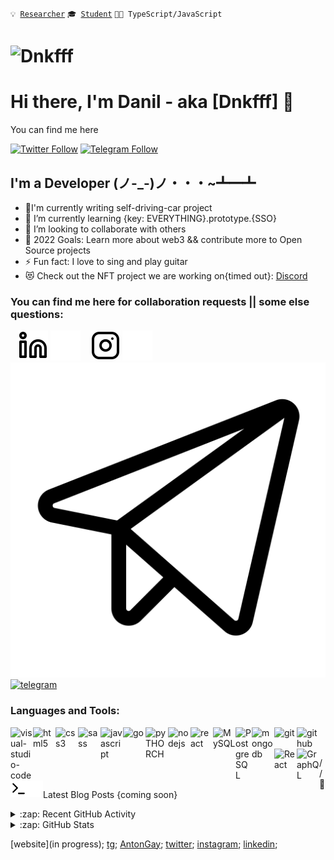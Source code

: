 <code>💡 [Researcher](https://www.linkedin.com/in/danila-dynikov-42b0b2214/)</code>
<code>🎓 [Student](https://github.com/metarhia)</code>
<code>👨‍💻 TypeScript/JavaScript</code><br>
<h1 align="left"> <img src="https://komarev.com/ghpvc/?username=Dnkfff&label=Profile%20views&color=0e75b6&style=flat" alt="Dnkfff" /> </h1>

# Hi there, I'm Danil - aka [Dnkfff] 👋 

You can find me here

[![Twitter Follow](https://img.shields.io/twitter/follow/dynikovich?label=Follow)](https://twitter.com/intent/follow?original_referer=https%3A%2F%2Fgithub.com%2Fdynikovich&screen_name=dynikovich)
[![Telegram Follow](https://img.shields.io/badge/-telegram-red?color=white&logo=telegram&logoColor=black)](https://t.me/milmemess)


## I'm a Developer (ノ-_-)ノ・・・~┻━┻
- 🤫I'm currently writing self-driving-car project
- 🌱 I’m currently learning {key: EVERYTHING}.prototype.{SSO}
- 👯 I’m looking to collaborate with others
- 🥅 2022 Goals: Learn more about web3 && contribute more to Open Source projects
- ⚡ Fun fact: I love to sing and play guitar
- 😻 Check out the NFT project we are working on{timed out}: [Discord](https://discord.gg/SyuwMAPN)

### You can find me here for collaboration requests || some else questions:

&nbsp;&nbsp;
[![linkedin](./img/linkedin-light.svg)](https://www.linkedin.com/in/danila-dynikov-42b0b2214#gh-light-mode-only)
[![linkedin](./img/linkedin-dark.svg)](https://www.linkedin.com/in/danila-dynikov-42b0b2214#gh-dark-mode-only)
&nbsp;&nbsp;
[![instagram](./img/instagram-light.svg)](https://instagram.com/ddynikov#gh-light-mode-only)
[![instagram](./img/instagram-dark.svg)](https://instagram.com/ddynikov#gh-dark-mode-only)
[![telegram](./img/telegram-light.svg)](https://t.me/Dnkfff#gh-light-mode-only)
[![telegram](./img/telegram-dark.svg)](https://t.me/Dnkfff#gh-dark-mode-only)
<br />

### Languages and Tools:

<img align="left" alt="visual-studio-code" width="36px" width="100%" src="https://user-images.githubusercontent.com/47355300/123660785-9f77d480-d83c-11eb-9795-357778ae8b7e.png" />
<img align="left" alt="html5" width="36px" width="100%" src="https://user-images.githubusercontent.com/47355300/123663250-e36bd900-d83e-11eb-8ee5-1fb15bae5d78.png" />
<img align="left" alt="css3" width="36px" width="100%" src="https://user-images.githubusercontent.com/47355300/123663242-e23aac00-d83e-11eb-8bf7-f233e28935f5.png" />
<img align="left" alt="sass" width="36px" width="100%" src="https://user-images.githubusercontent.com/47355300/123660829-a999d300-d83c-11eb-9be7-1d689f9e2dc1.png" />
<img align="left" alt="javascript" width="36px" width="100%" src="https://user-images.githubusercontent.com/47355300/123660832-aacb0000-d83c-11eb-90d6-cf933bfc9087.png" />
<img align="left" alt="go" width="36px" width="100%" src="https://cdn.jsdelivr.net/gh/devicons/devicon/icons/go/go-original-wordmark.svg" />
<img align="left" alt="pyTHORCH" width="36px" width="100%" src="https://cdn.jsdelivr.net/gh/devicons/devicon/icons/python/python-original.svg" />
<img align="left" alt="nodejs" width="36px" width="100%" src="https://user-images.githubusercontent.com/47355300/123660848-ae5e8700-d83c-11eb-9198-6d9cc45545d1.png" />
<img align="left" alt="react" width="36px" width="100%" src="https://user-images.githubusercontent.com/47355300/123660836-abfc2d00-d83c-11eb-94e7-c88d0f925418.png" />
<img align="left" alt="MySQL" width="36px" width="100%" src="https://cdn.jsdelivr.net/gh/devicons/devicon/icons/mysql/mysql-plain-wordmark.svg" />
<img align="left" alt="PostgreSQL" width="26px" src="https://cdn.jsdelivr.net/gh/devicons/devicon/icons/postgresql/postgresql-original.svg" />
<img align="left" alt="mongodb" width="36px" width="100%" src="https://cdn.jsdelivr.net/gh/devicons/devicon/icons/mongodb/mongodb-original.svg" />
<img align="left" alt="git" width="36px" width="100%" src="https://user-images.githubusercontent.com/47355300/123662424-20839b80-d83e-11eb-863f-53255ff3f8f6.png" />
<img align="left" alt="github" width="36px" width="100%" src="https://user-images.githubusercontent.com/47355300/123662561-4315b480-d83e-11eb-819d-f05481a23169.jpg" />
<img align="left" alt="React" width="36px" width="100%" src="https://cdn.jsdelivr.net/gh/devicons/devicon/icons/react/react-original.svg" />
<img align="left" alt="GraphQL" width="36px" width="100%" src="https://cdn.jsdelivr.net/gh/devicons/devicon/icons/graphql/graphql-plain.svg" />
<img align="left" alt="Terminal" width="26px" src="./img/terminal-light.svg" />
<img align="left" alt="Terminal" width="26px" src="./img/terminal-dark.svg" />
<br />
<br />


// 📕 Latest Blog Posts {coming soon}

<details>
  <summary>:zap: Recent GitHub Activity</summary>
  
<!--START_SECTION:activity-->
1. 💪 Opened PR [№1](pull request link) in [node-murmurhash/main]([link](https://github.com/perezd/node-murmurhash/pull/13))
2. ✅ Closed PR [№15](pull request link) in [Stasyan/main]([link](https://github.com/Dnkfff/brokeelite/pull/15))
3. ❌Created 4 issues on [Dnkfff/brokeelite](https://github.com/Dnkfff/brokeelite/issues) (meta-tags,styles, etc.)
4. 🗣 Commented on [№10] [sadsiroko/testVideochat](https://github.com/sadsirko/testVideochat)
5. 🗣 Commented on [№112] [HowProgrammingWorks/LiveQA](https://github.com/HowProgrammingWorks/LiveQA/discussions/112)
6. 👩‍💻 Commented on [№82] [HowProgrammingWorks/LiveQA] (https://github.com/HowProgrammingWorks/LiveQA/discussions/82)
7. ❌Created an issue on [Dnkfff/brokeelite](https://github.com/Dnkfff/brokeelite/issues)
8. 🤹‍♀️ Have had created repository with old labs, which were just archived on my laptop [Dnkfff/labsJS](https://github.com/Dnkfff/labsJS)
9. 🗣 Commented on [№76] [RomenaRolana/TheFirstCapital-proj-demo](https://github.com/RomenaRolana/TheFirstCapital-proj-demo/pull/76)
10. 🗣 Commented on [№18294] [github-community/community] How to get a new badge? (Discussion #18294)
14. 🗣 Commented on [№19532] [github-community/community](https://github.com/github-community/community/discussions/19532)
// 11. 🎉 Merged PR without a review [#1](pull request link) in [.../...](link)
// 11. 🎉 Merged PR [#1](pull request link) in [.../...](link)
// 12. 🎉 Rebased PR [#1](pull request link) in [.../...](link)
// 13. 💪 Opened PR [#2](pull request link) in [.../...](link)
<!--END_SECTION:activity-->

</details>

<details>
  <summary>:zap: GitHub Stats</summary>

  <img align="left" alt="Dnkfff's GitHub Stats" src="https://github-readme-stats.vercel.app/api?username=Dnkfff&show_icons=true&hide_border=false&title_color=ff652f&icon_color=FFE400&bg_color=09131B&text_color=ffffff&border_color=0c1a25" />

</details>

[website](in progress);
[tg](https://t.me/milmemess);
[AntonGay](https://t.me/combat_ftg);
[twitter](https://twitter.com/dynikovich);
[instagram](https://youtu.be/dQw4w9WgXcQ);
[linkedin](https://youtu.be/dQw4w9WgXcQ);
